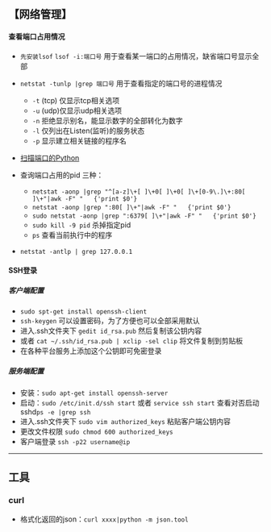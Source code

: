 ## 【网络管理】
#### 查看端口占用情况
- `先安装lsof` `lsof -i:端口号` 用于查看某一端口的占用情况，缺省端口号显示全部

- `netstat -tunlp |grep 端口号` 用于查看指定的端口号的进程情况
    - `-t` (tcp) 仅显示tcp相关选项
    - `-u` (udp)仅显示udp相关选项
    - `-n` 拒绝显示别名，能显示数字的全部转化为数字
    - `-l` 仅列出在Listen(监听)的服务状态
    - `-p` 显示建立相关链接的程序名
    
- [扫描端口的Python](https://github.com/Kuangcp/Notes/blob/master/Python/net/netstatus.py)


- 查询端口占用的pid 三种：
    - `netstat -aonp |grep "^[a-z]\+[ ]\+0[ ]\+0[ ]\+[0-9\.]\+:80[ ]\+"|awk -F" "   {'print $0'}`
    - `netstat -aonp |grep ":80[ ]\+"|awk -F" "   {'print $0'}`
    - `sudo netstat -aonp |grep ":6379[ ]\+"|awk -F" "   {'print $0'}`
    - `sudo kill -9 pid` 杀掉指定pid
    - `ps` 查看当前执行中的程序
- `netstat -antlp | grep 127.0.0.1` 

#### SSH登录
##### 客户端配置
- `sudo spt-get install openssh-client`
- `ssh-keygen` 可以设置密码，为了方便也可以全部采用默认
- 进入.ssh文件夹下 `gedit id_rsa.pub` 然后复制该公钥内容
- 或者 `cat ~/.ssh/id_rsa.pub | xclip -sel clip` 将文件复制到剪贴板
- 在各种平台服务上添加这个公钥即可免密登录

##### 服务端配置
- 安装：`sudo apt-get install openssh-server`
- 启动：`sudo /etc/init.d/ssh start` 或者 `service ssh start` 查看对否启动sshd`ps -e |grep ssh`
- 进入.ssh文件夹下 `sudo vim authorized_keys` 粘贴客户端公钥内容
- 更改文件权限 `sudo chmod 600 authorized_keys`
- 客户端登录 `ssh -p22 username@ip`
*******************************************

## 工具

### curl

- 格式化返回的json：`curl xxxx|python -m json.tool `

